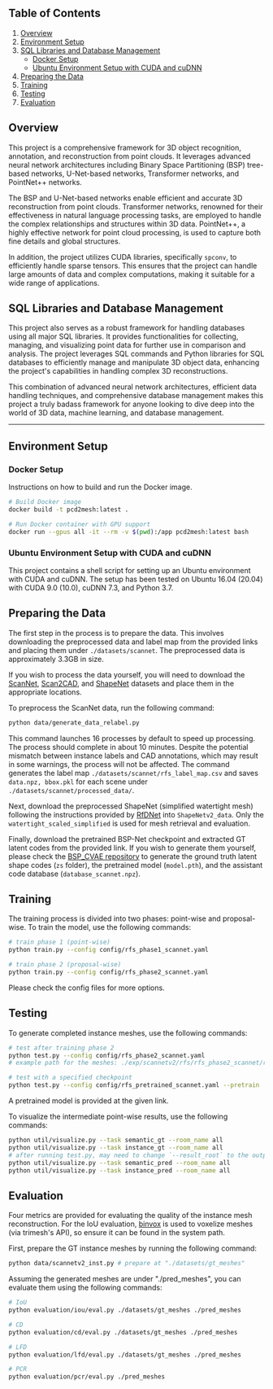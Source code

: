## Table of Contents
1. [Overview](#overview)
2. [Environment Setup](#environment-setup)
3. [SQL Libraries and Database Management](#sql-libraries-and-database-management)
    - [Docker Setup](#docker-setup)
    - [Ubuntu Environment Setup with CUDA and cuDNN](#ubuntu-environment-setup-with-cuda-and-cudnn)
4. [Preparing the Data](#preparing-the-data)
5. [Training](#training)
6. [Testing](#testing)
7. [Evaluation](#evaluation)

## Overview

This project is a comprehensive framework for 3D object recognition, annotation, and reconstruction from point clouds. It leverages advanced neural network architectures including Binary Space Partitioning (BSP) tree-based networks, U-Net-based networks, Transformer networks, and PointNet++ networks.

The BSP and U-Net-based networks enable efficient and accurate 3D reconstruction from point clouds. Transformer networks, renowned for their effectiveness in natural language processing tasks, are employed to handle the complex relationships and structures within 3D data. PointNet++, a highly effective network for point cloud processing, is used to capture both fine details and global structures.

In addition, the project utilizes CUDA libraries, specifically `spconv`, to efficiently handle sparse tensors. This ensures that the project can handle large amounts of data and complex computations, making it suitable for a wide range of applications.

## SQL Libraries and Database Management

This project also serves as a robust framework for handling databases using all major SQL libraries. It provides functionalities for collecting, managing, and visualizing point data for further use in comparison and analysis. The project leverages SQL commands and Python libraries for SQL databases to efficiently manage and manipulate 3D object data, enhancing the project's capabilities in handling complex 3D reconstructions.

This combination of advanced neural network architectures, efficient data handling techniques, and comprehensive database management makes this project a truly badass framework for anyone looking to dive deep into the world of 3D data, machine learning, and database management.

---

## Environment Setup

### Docker Setup

Instructions on how to build and run the Docker image.

```bash
# Build Docker image
docker build -t pcd2mesh:latest .

# Run Docker container with GPU support
docker run --gpus all -it --rm -v $(pwd):/app pcd2mesh:latest bash
```

### Ubuntu Environment Setup with CUDA and cuDNN

This project contains a shell script for setting up an Ubuntu environment with CUDA and cuDNN. The setup has been tested on Ubuntu 16.04 (20.04) with CUDA 9.0 (10.0), cuDNN 7.3, and Python 3.7.


## Preparing the Data

The first step in the process is to prepare the data. This involves downloading the preprocessed data and label map from the provided links and placing them under `./datasets/scannet`. The preprocessed data is approximately 3.3GB in size.

If you wish to process the data yourself, you will need to download the [ScanNet](http://www.scan-net.org/), [Scan2CAD](https://github.com/skanti/Scan2CAD), and [ShapeNet](https://shapenet.org/) datasets and place them in the appropriate locations.

To preprocess the ScanNet data, run the following command:

```bash
python data/generate_data_relabel.py
```

This command launches 16 processes by default to speed up processing. The process should complete in about 10 minutes. Despite the potential mismatch between instance labels and CAD annotations, which may result in some warnings, the process will not be affected. The command generates the label map `./datasets/scannet/rfs_label_map.csv` and saves `data.npz, bbox.pkl` for each scene under `./datasets/scannet/processed_data/`.

Next, download the preprocessed ShapeNet (simplified watertight mesh) following the instructions provided by [RfDNet](https://github.com/yinyunie/RfDNet) into `ShapeNetv2_data`. Only the `watertight_scaled_simplified` is used for mesh retrieval and evaluation.

Finally, download the pretrained BSP-Net checkpoint and extracted GT latent codes from the provided link. If you wish to generate them yourself, please check the [BSP_CVAE repository](https://github.com/ashawkey/bsp_cvae) to generate the ground truth latent shape codes (`zs` folder), the pretrained model (`model.pth`), and the assistant code database (`database_scannet.npz`).

## Training

The training process is divided into two phases: point-wise and proposal-wise. To train the model, use the following commands:

```bash
# train phase 1 (point-wise)
python train.py --config config/rfs_phase1_scannet.yaml

# train phase 2 (proposal-wise)
python train.py --config config/rfs_phase2_scannet.yaml
```

Please check the config files for more options.

## Testing

To generate completed instance meshes, use the following commands:

```bash
# test after training phase 2
python test.py --config config/rfs_phase2_scannet.yaml
# example path for the meshes: ./exp/scannetv2/rfs/rfs_phase2_scannet/result/epoch256_nmst0.3_scoret0.05_npointt100/val/trimeshes/

# test with a specified checkpoint
python test.py --config config/rfs_pretrained_scannet.yaml --pretrain ./pointgroup_phase2_scannet-000000256.pth
```

A pretrained model is provided at the given link.

To visualize the intermediate point-wise results, use the following commands:

```bash
python util/visualize.py --task semantic_gt --room_name all
python util/visualize.py --task instance_gt --room_name all
# after running test.py, may need to change `--result_root` to the output directory, check the script for more details.
python util/visualize.py --task semantic_pred --room_name all
python util/visualize.py --task instance_pred --room_name all
```

## Evaluation

Four metrics are provided for evaluating the quality of the instance mesh reconstruction. For the IoU evaluation, [binvox](https://www.patrickmin.com/binvox/) is used to voxelize meshes (via trimesh's API), so ensure it can be found in the system path.

First, prepare the GT instance meshes by running the following command:

```bash
python data/scannetv2_inst.py # prepare at "./datasets/gt_meshes"
```

Assuming the generated meshes are under "./pred_meshes", you can evaluate them using the following commands:

```bash
# IoU
python evaluation/iou/eval.py ./datasets/gt_meshes ./pred_meshes

# CD
python evaluation/cd/eval.py ./datasets/gt_meshes ./pred_meshes

# LFD
python evaluation/lfd/eval.py ./datasets/gt_meshes ./pred_meshes

# PCR
python evaluation/pcr/eval.py ./pred_meshes
```
